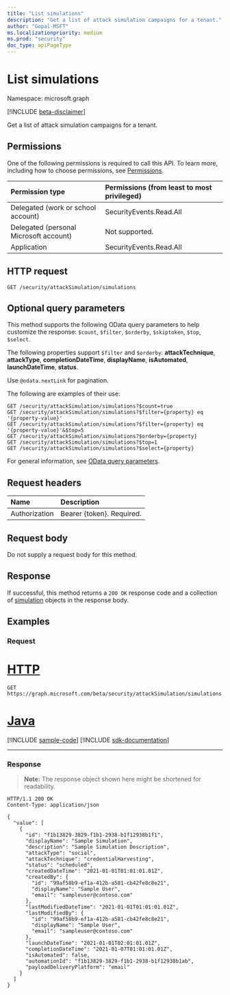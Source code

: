 ```yaml
---
title: "List simulations"
description: "Get a list of attack simulation campaigns for a tenant."
author: "Gopal-MSFT"
ms.localizationpriority: medium
ms.prod: "security"
doc_type: apiPageType
---
```


# List simulations
Namespace: microsoft.graph

[!INCLUDE [beta-disclaimer](../../includes/beta-disclaimer.md)]

Get a list of attack simulation campaigns for a tenant.

## Permissions
One of the following permissions is required to call this API. To learn more, including how to choose permissions, see [Permissions](/graph/permissions-reference).

| Permission type                        | Permissions (from least to most privileged) |
|:---------------------------------------|:--------------------------------------------|
| Delegated (work or school account)     | SecurityEvents.Read.All                     |
| Delegated (personal Microsoft account) | Not supported.                              |
| Application                            | SecurityEvents.Read.All                     |

## HTTP request

<!-- {
  "blockType": "ignored"
}
-->
``` http
GET /security/attackSimulation/simulations
```

## Optional query parameters
This method supports the following OData query parameters to help customize the response: `$count`, `$filter`, `$orderby`, `$skiptoken`, `$top`, `$select`.

The following properties support `$filter` and `$orderby`: **attackTechnique**, **attackType**, **completionDateTime**, **displayName**, **isAutomated**, **launchDateTime**, **status**.

Use `@odata.nextLink` for pagination.

The following are examples of their use:

<!-- {
  "blockType": "ignored"
}
-->
``` http
GET /security/attackSimulation/simulations?$count=true
GET /security/attackSimulation/simulations?$filter={property} eq '{property-value}'
GET /security/attackSimulation/simulations?$filter={property} eq '{property-value}'&$top=5
GET /security/attackSimulation/simulations?$orderby={property}
GET /security/attackSimulation/simulations?$top=1
GET /security/attackSimulation/simulations?$select={property}
```

For general information, see [OData query parameters](/graph/query-parameters).

## Request headers
|Name|Description|
|:---|:---|
|Authorization|Bearer {token}. Required.|

## Request body
Do not supply a request body for this method.

## Response

If successful, this method returns a `200 OK` response code and a collection of [simulation](../resources/simulation.md) objects in the response body.

## Examples

### Request

# [HTTP](#tab/http)
<!-- {
  "blockType": "request",
  "name": "list_simulation"
}
-->
``` http
GET https://graph.microsoft.com/beta/security/attackSimulation/simulations
```
# [Java](#tab/java)
[!INCLUDE [sample-code](../includes/snippets/java/list-simulation-java-snippets.md)]
[!INCLUDE [sdk-documentation](../includes/snippets/snippets-sdk-documentation-link.md)]

---



### Response
>**Note:** The response object shown here might be shortened for readability.
<!-- {
  "blockType": "response",
  "truncated": true,
  "@odata.type": "Collection(microsoft.graph.simulation)"
}
-->
``` http
HTTP/1.1 200 OK
Content-Type: application/json

{
  "value": [
    {
      "id": "f1b13829-3829-f1b1-2938-b1f12938b1f1",
      "displayName": "Sample Simulation",
      "description": "Sample Simulation Description",
      "attackType": "social",
      "attackTechnique": "credentialHarvesting",
      "status": "scheduled",
      "createdDateTime": "2021-01-01T01:01:01.01Z",
      "createdBy": {
        "id": "99af58b9-ef1a-412b-a581-cb42fe8c8e21",
        "displayName": "Sample User",
        "email": "sampleuser@contoso.com"
      },
      "lastModifiedDateTime": "2021-01-01T01:01:01.01Z",
      "lastModifiedBy": {
        "id": "99af58b9-ef1a-412b-a581-cb42fe8c8e21",
        "displayName": "Sample User",
        "email": "sampleuser@contoso.com"
      },
      "launchDateTime": "2021-01-01T02:01:01.01Z",
      "completionDateTime": "2021-01-07T01:01:01.01Z",
      "isAutomated": false,
      "automationId": "f1b13829-3829-f1b1-2938-b1f12938b1ab",
      "payloadDeliveryPlatform": "email"
    }
  ]
}
```

